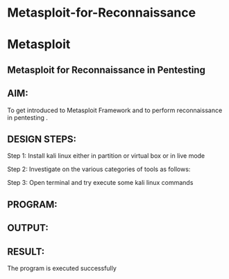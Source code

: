 # Metasploit-for-Reconnaissance
# Metasploit
## Metasploit for Reconnaissance in Pentesting

## AIM:
To get introduced to Metasploit Framework and to perform reconnaissance in pentesting .

## DESIGN STEPS:
Step 1:
Install kali linux either in partition or virtual box or in live mode

Step 2:
Investigate on the various categories of tools as follows:

Step 3:
Open terminal and try execute some kali linux commands
## PROGRAM:
## OUTPUT:
## RESULT:
The program is executed successfully
